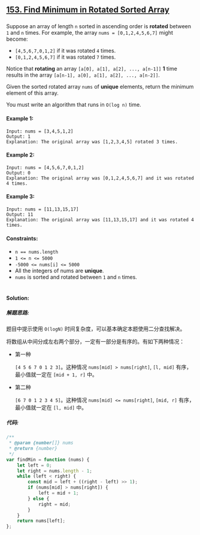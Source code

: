 ## [153. Find Minimum in Rotated Sorted Array](https://leetcode.com/problems/find-minimum-in-rotated-sorted-array/)

###

Suppose an array of length `n` sorted in ascending order is **rotated** between `1` and `n` times. For example, the array `nums = [0,1,2,4,5,6,7]` might become:

-   `[4,5,6,7,0,1,2]` if it was rotated `4` times.
-   `[0,1,2,4,5,6,7]` if it was rotated `7` times.

Notice that **rotating** an array `[a[0], a[1], a[2], ..., a[n-1]]` **1** time results in the array `[a[n-1], a[0], a[1], a[2], ..., a[n-2]]`.

Given the sorted rotated array `nums` of **unique** elements, return the minimum element of this array.

You must write an algorithm that runs in `O(log n)` time.

#### Example 1:

```
Input: nums = [3,4,5,1,2]
Output: 1
Explanation: The original array was [1,2,3,4,5] rotated 3 times.
```

#### Example 2:

```
Input: nums = [4,5,6,7,0,1,2]
Output: 0
Explanation: The original array was [0,1,2,4,5,6,7] and it was rotated 4 times.
```

#### Example 3:

```
Input: nums = [11,13,15,17]
Output: 11
Explanation: The original array was [11,13,15,17] and it was rotated 4 times.
```

#### Constraints:

-   `n == nums.length`
-   `1 <= n <= 5000`
-   `-5000 <= nums[i] <= 5000`
-   All the integers of nums are **unique**.
-   `nums` is sorted and rotated between `1` and `n` times.

#

#### Solution:

##### 解题思路:

题目中提示使用 `O(logN)` 时间复杂度，可以基本确定本题使用二分查找解决。

将数组从中间分成左右两个部分，一定有一部分是有序的。有如下两种情况：

-   第一种

    `[4 5 6 7 0 1 2 3]`。这种情况 `nums[mid] > nums[right]`, `[l, mid]` 有序，最小值就一定在 `[mid + 1, r]` 中。

-   第二种

    `[6 7 0 1 2 3 4 5]`。这种情况 `nums[mid] <= nums[right]`, `[mid, r]` 有序，最小值就一定在 `[l, mid]` 中。

##### 代码:

```js
/**
 * @param {number[]} nums
 * @return {number}
 */
var findMin = function (nums) {
    let left = 0;
    let right = nums.length - 1;
    while (left < right) {
        const mid = left + ((right - left) >> 1);
        if (nums[mid] > nums[right]) {
            left = mid + 1;
        } else {
            right = mid;
        }
    }
    return nums[left];
};
```
